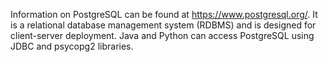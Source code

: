 Information on PostgreSQL can be found at https://www.postgresql.org/. It is a relational database management system (RDBMS) and is designed for client-server deployment. Java and Python can access PostgreSQL using JDBC and psycopg2 libraries.